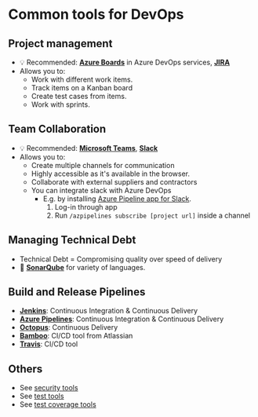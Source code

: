 # Common tools for DevOps

## Project management

- 💡 Recommended: **[Azure Boards](https://azure.microsoft.com/en-us/services/devops/boards/)** in Azure DevOps services, **[JIRA](https://www.atlassian.com/software/jira)**
- Allows you to:
  - Work with different work items.
  - Track items on a Kanban board
  - Create test cases from items.
  - Work with sprints.

## Team Collaboration

- 💡 Recommended: **[Microsoft Teams](https://teams.microsoft.com)**, **[Slack](https://slack.com)**
- Allows you to:
  - Create multiple channels for communication
  - Highly accessible as it's available in the browser.
  - Collaborate with external suppliers and contractors
  - You can integrate slack with Azure DevOps
    - E.g. by installing [Azure Pipeline app for Slack](https://docs.microsoft.com/en-us/azure/devops/pipelines/integrations/slack).
      1. Log-in through app
      2. Run `/azpipelines subscribe [project url]` inside a channel

## Managing Technical Debt

- Technical Debt = Compromising quality over speed of delivery
- 📝 **[SonarQube](https://www.sonarqube.org/)** for variety of languages.

## Build and Release Pipelines

- **[Jenkins](https://jenkins.io/)**: Continuous Integration & Continuous Delivery
- **[Azure Pipelines](https://azure.microsoft.com/en-us/services/devops/pipelines/?cdn=disable)**: Continuous Integration & Continuous Delivery
- **[Octopus](https://octopus.com/)**: Continuous Delivery
- **[Bamboo](https://www.atlassian.com/software/bamboo)**: CI/CD tool from Atlassian
- **[Travis](https://travis-ci.org/)**: CI/CD tool

## Others

- See [security tools](./8.%20DevSecOps.md#security-tools)
- See [test tools](./4.1.%20Continuous%20Testing%20-%20Choosing%20Test%20and%20Work%20Management%20Tools.md#test-tools)
- See [test coverage tools](./4.1.%20Continuous%20Testing%20-%20Choosing%20Test%20and%20Work%20Management%20Tools.md#test-coverage-tools)
